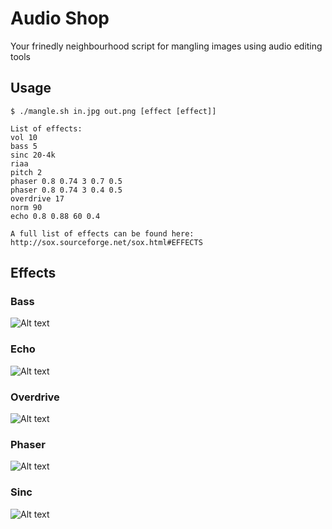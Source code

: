 # Audio Shop
Your frinedly neighbourhood script for mangling images using audio editing tools

## Usage
    $ ./mangle.sh in.jpg out.png [effect [effect]]
    
    List of effects:
    vol 10
    bass 5
    sinc 20-4k
    riaa
    pitch 2
    phaser 0.8 0.74 3 0.7 0.5
    phaser 0.8 0.74 3 0.4 0.5
    overdrive 17
    norm 90
    echo 0.8 0.88 60 0.4
    
    A full list of effects can be found here: http://sox.sourceforge.net/sox.html#EFFECTS

## Effects
### Bass
![Alt text](/../media/eiffel_tower_bass.jpg?raw=true "eiffel_tower bass")

### Echo
![Alt text](/../media/eiffel_tower_echo.jpg?raw=true "eiffel_tower echo")

### Overdrive
![Alt text](/../media/eiffel_tower_overdrive.jpg?raw=true "eiffel_tower overdrive")

### Phaser
![Alt text](/../media/eiffel_tower_phaser.jpg?raw=true "eiffel_tower phaser")

### Sinc
![Alt text](/../media/eiffel_tower_sinc.jpg?raw=true "eiffel_tower sinc")
